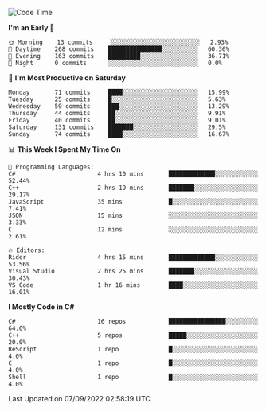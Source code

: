 <!--START_SECTION:waka-->
![Code Time](http://img.shields.io/badge/Code%20Time-815%20hrs-blue)

**I'm an Early 🐤** 

```text
🌞 Morning    13 commits     ░░░░░░░░░░░░░░░░░░░░░░░░░   2.93% 
🌆 Daytime    268 commits    ███████████████░░░░░░░░░░   60.36% 
🌃 Evening    163 commits    █████████░░░░░░░░░░░░░░░░   36.71% 
🌙 Night      0 commits      ░░░░░░░░░░░░░░░░░░░░░░░░░   0.0%

```
📅 **I'm Most Productive on Saturday** 

```text
Monday       71 commits     ████░░░░░░░░░░░░░░░░░░░░░   15.99% 
Tuesday      25 commits     █░░░░░░░░░░░░░░░░░░░░░░░░   5.63% 
Wednesday    59 commits     ███░░░░░░░░░░░░░░░░░░░░░░   13.29% 
Thursday     44 commits     ██░░░░░░░░░░░░░░░░░░░░░░░   9.91% 
Friday       40 commits     ██░░░░░░░░░░░░░░░░░░░░░░░   9.01% 
Saturday     131 commits    ███████░░░░░░░░░░░░░░░░░░   29.5% 
Sunday       74 commits     ████░░░░░░░░░░░░░░░░░░░░░   16.67%

```


📊 **This Week I Spent My Time On** 

```text
💬 Programming Languages: 
C#                       4 hrs 10 mins       █████████████░░░░░░░░░░░░   52.44% 
C++                      2 hrs 19 mins       ███████░░░░░░░░░░░░░░░░░░   29.17% 
JavaScript               35 mins             █░░░░░░░░░░░░░░░░░░░░░░░░   7.41% 
JSON                     15 mins             ░░░░░░░░░░░░░░░░░░░░░░░░░   3.33% 
C                        12 mins             ░░░░░░░░░░░░░░░░░░░░░░░░░   2.61%

🔥 Editors: 
Rider                    4 hrs 15 mins       █████████████░░░░░░░░░░░░   53.56% 
Visual Studio            2 hrs 25 mins       ███████░░░░░░░░░░░░░░░░░░   30.43% 
VS Code                  1 hr 16 mins        ████░░░░░░░░░░░░░░░░░░░░░   16.01%

```

**I Mostly Code in C#** 

```text
C#                       16 repos            ████████████████░░░░░░░░░   64.0% 
C++                      5 repos             █████░░░░░░░░░░░░░░░░░░░░   20.0% 
ReScript                 1 repo              █░░░░░░░░░░░░░░░░░░░░░░░░   4.0% 
C                        1 repo              █░░░░░░░░░░░░░░░░░░░░░░░░   4.0% 
Shell                    1 repo              █░░░░░░░░░░░░░░░░░░░░░░░░   4.0%

```



 Last Updated on 07/09/2022 02:58:19 UTC
<!--END_SECTION:waka-->
